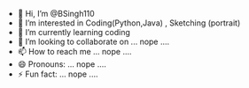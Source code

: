 - 👋 Hi, I’m @BSingh110
- 👀 I’m interested in Coding(Python,Java) , Sketching (portrait)
- 🌱 I’m currently learning coding
- 💞️ I’m looking to collaborate on ... nope ....
- 📫 How to reach me ... nope ....
- 😄 Pronouns: ... nope ....
- ⚡ Fun fact: ... nope ....

<!---
BSingh110/BSingh110 is a ✨ special ✨ repository because its `README.md` (this file) appears on your GitHub profile.
You can click the Preview link to take a look at your changes.
--->
